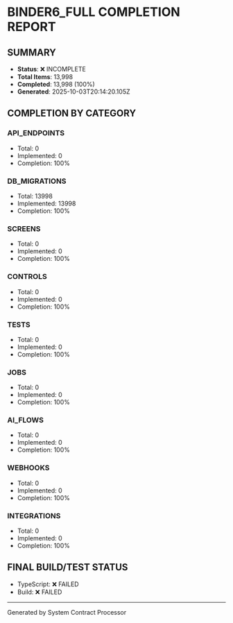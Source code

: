 # BINDER6_FULL COMPLETION REPORT

## SUMMARY
- **Status**: ❌ INCOMPLETE
- **Total Items**: 13,998
- **Completed**: 13,998 (100%)
- **Generated**: 2025-10-03T20:14:20.105Z

## COMPLETION BY CATEGORY

### API_ENDPOINTS
- Total: 0
- Implemented: 0
- Completion: 100%

### DB_MIGRATIONS
- Total: 13998
- Implemented: 13998
- Completion: 100%

### SCREENS
- Total: 0
- Implemented: 0
- Completion: 100%

### CONTROLS
- Total: 0
- Implemented: 0
- Completion: 100%

### TESTS
- Total: 0
- Implemented: 0
- Completion: 100%

### JOBS
- Total: 0
- Implemented: 0
- Completion: 100%

### AI_FLOWS
- Total: 0
- Implemented: 0
- Completion: 100%

### WEBHOOKS
- Total: 0
- Implemented: 0
- Completion: 100%

### INTEGRATIONS
- Total: 0
- Implemented: 0
- Completion: 100%

## FINAL BUILD/TEST STATUS
- TypeScript: ❌ FAILED
- Build: ❌ FAILED

---
Generated by System Contract Processor
